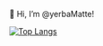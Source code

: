 👋 Hi, I’m @yerbaMatte!
<!-- - 👀 I’m interested in ...
- 🌱 I’m currently learning ...
- 💞️ I’m looking to collaborate on ...
- 📫 How to reach me ... -->

[![Top Langs](https://github-readme-stats.vercel.app/api/top-langs/?username=yerbamatte&hide_progress=true)](https://github.com/anuraghazra/github-readme-stats)
